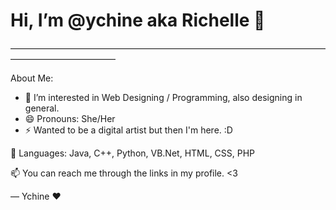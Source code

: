 # Hi, I’m @ychine aka Richelle 👋

————————————————————————————————————————————————

About Me:
- 👀 I’m interested in Web Designing / Programming, also designing in general.
- 😄 Pronouns: She/Her
- ⚡ Wanted to be a digital artist but then I'm here. :D
  
🌱 Languages:
    Java, C++, Python, VB.Net, HTML, CSS, PHP
  
📫 You can reach me through the links in my profile. <3 

— Ychine ❤️
<!---
ychine/ychine is a ✨ special ✨ repository because its `README.md` (this file) appears on your GitHub profile.
You can click the Preview link to take a look at your changes.
--->
